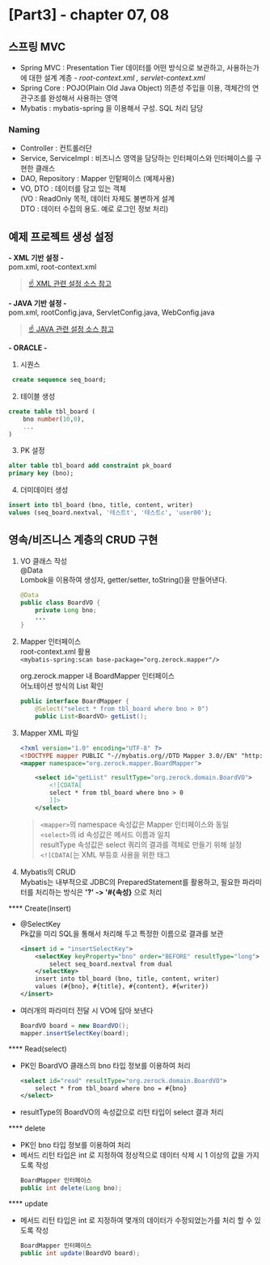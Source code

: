 
[Part3] - chapter 07, 08
=========================

스프링 MVC
---------------
- Spring MVC : Presentation Tier 데이터를 어떤 방식으로 보관하고, 사용하는가에 대한 설계 계층   - *root-context.xml , servlet-context.xml*
- Spring Core : POJO(Plain Old Java Object) 의존성 주입을 이용, 객체간의 연관구조를 완성해서 사용하는 영역   
- Mybatis : mybatis-spring 을 이용해서 구성. SQL 처리 담당 

### Naming 
- Controller : 컨트롤러단
- Service, ServiceImpl : 비즈니스 영역을 담당하는 인터페이스와 인터페이스를 구현한 클래스 
- DAO, Repository : Mapper 인텉페이스 (예제사용)
- VO, DTO : 데이터를 담고 있는 객체    
            (VO : ReadOnly 목적, 데이터 자체도 불변하게 설계   
            DTO : 데이터 수집의 용도. 예로 로그인 정보 처리)

예제 프로젝트 생성 설정
-----------------
**- XML 기반 설정 -**     
pom.xml, root-context.xml
> [☝ XML 관련 설정 소스 참고](https://github.com/tyakamyz/spring_study/blob/master/personal_folder/tongyo/Memo/Spring%20or%20Java/Spring%20Legacy%20Project_%EC%85%8B%ED%8C%85(xml%20version).md)


**- JAVA 기반 설정 -**  
pom.xml, rootConfig.java, ServletConfig.java, WebConfig.java
> [☝ JAVA 관련 설정 소스 참고](https://github.com/tyakamyz/spring_study/blob/master/personal_folder/tongyo/Memo/Spring%20or%20Java/Spring%20Legacy%20Project_%EC%85%8B%ED%8C%85(java%20version).md)


**- ORACLE -**  
1. 시퀀스   
```sql
 create sequence seq_board; 
```
2. 테이블 생성
```sql
create table tbl_board (
    bno number(10,0),
    ...
)
```
3. PK 설정
```sql
alter table tbl_board add constraint pk_board 
primary key (bno);
```
4. 더미데이터 생성
```sql
insert into tbl_board (bno, title, content, writer)
values (seq_board.nextval, '테스트t', '테스트c', 'user00');
```

영속/비즈니스 계층의 CRUD 구현
----------------
1. VO 클래스 작성   
@Data    
Lombok을 이용하여 생성자, getter/setter, toString()을 만들어낸다. 
    ```java 
    @Data
    public class BoardVO {
        private Long bno; 
        ...
    }
    ```

2. Mapper 인터페이스   
root-context.xml 활용   
```<mybatis-spring:scan base-package="org.zerock.mapper"/>```   

    org.zerock.mapper 내 BoardMapper 인터페이스   
    어노테이션 방식의 List 확인 
    ```java 
    public interface BoardMapper {
        @Select("select * from tbl_board where bno > 0")
        public List<BoardVO> getList();
    ```

3. Mapper XML 파일 
    ```xml
    <?xml version="1.0" encoding="UTF-8" ?>
    <!DOCTYPE mapper PUBLIC "-//mybatis.org//DTD Mapper 3.0//EN" "http://mybatis.org/dtd/mybatis-3-mapper.dtd">
    <mapper namespace="org.zerock.mapper.BoardMapper">

        <select id="getList" resultType="org.zerock.domain.BoardVO">
            <![CDATA[
            select * from tbl_board where bno > 0
            ]]>
        </select>
    ```
    > ```<mapper>```의 namespace 속성값은 Mapper 인터페이스와 동일   
    > ```<select>```의 id 속성값은 메서드 이름과 일치   
    > resultType 속성값은 select 쿼리의 결과를 객체로 만들기 위해 설정   
    > ```<![CDATA[```는 XML 부등호 사용을 위한 태그    

4. Mybatis의 CRUD   
Mybatis는 내부적으로 JDBC의 PreparedStatement를 활용하고, 필요한 파라미터를 처리하는 방식은 **'?' -> '#{속성}** 으로 처리

**** Create(Insert)
* @SelectKey   
 Pk값을 미리 SQL을 통해서 처리해 두고 특정한 이름으로 결과를 보관
    ```xml
    <insert id = "insertSelectKey">
        <selectKey keyProperty="bno" order="BEFORE" resultType="long">
            select seq_board.nextval from dual
        </selectKey>
        insert into tbl_board (bno, title, content, writer)
        values (#{bno}, #{title}, #{content}, #{writer})
    </insert>
    ```
* 여러개의 파라미터 전달 시 VO에 담아 보낸다
    ```java
    BoardVO board = new BoardVO();
    mapper.insertSelectKey(board);
    ```

**** Read(select)   
* PK인 BoardVO 클래스의 bno 타입 정보를 이용하여 처리
    ```xml
    <select id="read" resultType="org.zerock.domain.BoardVO">
		select * from tbl_board where bno = #{bno}
	</select>
    ```
* resultType의 BoardVO의 속성값으로 리턴 타입이 select 결과 처리     

**** delete   
* PK인 bno 타입 정보를 이용하여 처리
* 메서드 리턴 타입은 int 로 지정하여 정상적으로 데이터 삭제 시 1 이상의 값을 가지도록 작성 
    ```java
    BoardMapper 인터페이스 
    public int delete(Long bno);
    ```

**** update   
* 메서드 리턴 타입은 int 로 지정하여 몇개의 데이터가 수정되었는가를 처리 할 수 있도록 작성
    ```java
    BoardMapper 인터페이스 
    public int update(BoardVO board);
    ```
